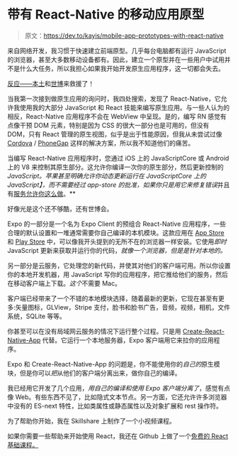 # 带有 React-Native 的移动应用原型

> 原文：<https://dev.to/kayis/mobile-app-prototypes-with-react-native>

来自网络开发，我习惯于快速建立前端原型。几乎每台电脑都有运行 JavaScript 的浏览器，甚至大多数移动设备都有。因此，建立一个原型并在一些用户中试用并不是什么大任务，所以我担心如果我开始开发原生应用程序，这一切都会失去。

[反应——本土](https://facebook.github.io/react-native/)和[世博](https://expo.io/)来救援了！

当我第一次接到做原生应用的询问时，我四处搜索，发现了 React-Native，它允许我使用我的大部分 JavaScript 和 React 技能来编写原生应用。与一些人认为的相反，React-Native 应用程序不会在 WebView 中呈现。是的，编写 RN 感觉有点像干预 DOM 元素，特别是因为 CSS 的很大一部分也是可用的，但没有 DOM，只有 React 管理的原生视图，似乎是出于性能原因，但我从未尝试过像 [Cordova](https://cordova.apache.org/) / [PhoneGap](https://www.phonegap.com/) 这样的解决方案，所以我不知道他们的痛苦。

当编写 React-Native 应用程序时，您通过 iOS 上的 JavaScriptCore 或 Android 上的 V8 来控制其原生部分。这允许你编译一次你的原生部分，然后更新控制的*JavaScript。苹果甚至明确允许你动态更新运行在 JavaScriptCore *上的 JavaScript】，而不需要经过 app-store 的批准*，如果你只是用它来修复错误*并且有[服务允许你这么做](https://microsoft.github.io/code-push/index.html)。**

好像光是这个还不够酷，还有世博会。

Expo 的一部分是一个名为 Expo Client 的预组合 React-Native 应用程序，一些合理的默认设置和一堆通常需要你自己编译的本机模块。这款应用在 [App Store](https://itunes.apple.com/app/apple-store/id982107779) 和 [Play Store](https://play.google.com/store/apps/details?id=host.exp.exponent) 中，可以像我开头提到的无所不在的浏览器一样安装。它使用*即时* JavaScript 更新来获取并运行你的代码，*就像一个浏览器，但是是针对本地的。*

另一部分是云服务，它处理您的新代码，并使其对他们的客户端可用。所以你设置你的本地开发机器，用 JavaScript 写你的应用程序，把它推给他们的服务，然后在移动客户端上下载。*这个*不需要 Mac。

客户端已经带来了一个不错的本地模块选择，随着最新的更新，它现在甚至有更多:矢量图标，GLView，Stripe 支付，脸书和脸书广告，音频，视频，相机，文件系统，SQLite 等等。

你甚至可以在没有局域网云服务的情况下运行整个过程。只是用 [Create-React-Native-App](https://github.com/react-community/create-react-native-app) 代替。它运行一个本地服务器，Expo 客户端用它来拉你的应用程序。

Expo 和 Create-React-Native-App 的问题是，你不能使用你的*自己的*原生模块，但是你可以*把*从他们的客户端分离出来，做你自己的编译。

我已经用它开发了几个应用，*用自己的编译和使用 Expo 客户端分离了*，感觉有点像 Web。有些东西不见了，比如隐式文本节点。另一方面，它还允许许多浏览器中没有的 ES-next 特性，比如类属性或静态属性以及对象扩展和 rest 操作符。

为了帮助你开始，我在 Skillshare 上制作了一个小视频课程。

如果你需要一些帮助来开始使用 React，我还在 Github 上做了一个[免费的 React 基础课程。](https://github.com/kay-is/react-from-zero#lessons)